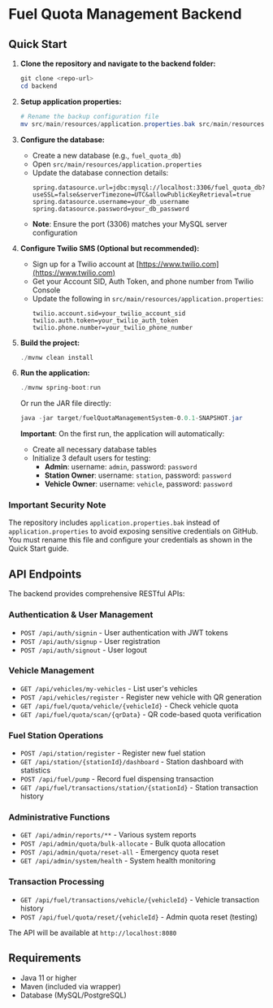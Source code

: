 # Fuel Quota Management Backend

## Quick Start

1. **Clone the repository and navigate to the backend folder:**
   ```powershell
   git clone <repo-url>
   cd backend
   ```

2. **Setup application properties:**
   ```powershell
   # Rename the backup configuration file
   mv src/main/resources/application.properties.bak src/main/resources/application.properties
   ```

3. **Configure the database:**
   - Create a new database (e.g., `fuel_quota_db`)
   - Open `src/main/resources/application.properties`
   - Update the database connection details:
     ```properties
     spring.datasource.url=jdbc:mysql://localhost:3306/fuel_quota_db?useSSL=false&serverTimezone=UTC&allowPublicKeyRetrieval=true
     spring.datasource.username=your_db_username
     spring.datasource.password=your_db_password
     ```
   - **Note**: Ensure the port (3306) matches your MySQL server configuration

4. **Configure Twilio SMS (Optional but recommended):**
   - Sign up for a Twilio account at [https://www.twilio.com](https://www.twilio.com)
   - Get your Account SID, Auth Token, and phone number from Twilio Console
   - Update the following in `src/main/resources/application.properties`:
     ```properties
     twilio.account.sid=your_twilio_account_sid
     twilio.auth.token=your_twilio_auth_token
     twilio.phone.number=your_twilio_phone_number
     ```

5. **Build the project:**
   ```powershell
   ./mvnw clean install
   ```

6. **Run the application:**
   ```powershell
   ./mvnw spring-boot:run
   ```

   Or run the JAR file directly:
   ```powershell
   java -jar target/fuelQuotaManagementSystem-0.0.1-SNAPSHOT.jar
   ```

   **Important**: On the first run, the application will automatically:
   - Create all necessary database tables
   - Initialize 3 default users for testing:
     - **Admin**: username: `admin`, password: `password`
     - **Station Owner**: username: `station`, password: `password`
     - **Vehicle Owner**: username: `vehicle`, password: `password`


### Important Security Note
The repository includes `application.properties.bak` instead of `application.properties` to avoid exposing sensitive credentials on GitHub. You must rename this file and configure your credentials as shown in the Quick Start guide.


## API Endpoints

The backend provides comprehensive RESTful APIs:

### Authentication & User Management
- `POST /api/auth/signin` - User authentication with JWT tokens
- `POST /api/auth/signup` - User registration
- `POST /api/auth/signout` - User logout

### Vehicle Management
- `GET /api/vehicles/my-vehicles` - List user's vehicles
- `POST /api/vehicles/register` - Register new vehicle with QR generation
- `GET /api/fuel/quota/vehicle/{vehicleId}` - Check vehicle quota
- `GET /api/fuel/quota/scan/{qrData}` - QR code-based quota verification

### Fuel Station Operations
- `POST /api/station/register` - Register new fuel station
- `GET /api/station/{stationId}/dashboard` - Station dashboard with statistics
- `POST /api/fuel/pump` - Record fuel dispensing transaction
- `GET /api/fuel/transactions/station/{stationId}` - Station transaction history

### Administrative Functions
- `GET /api/admin/reports/**` - Various system reports
- `POST /api/admin/quota/bulk-allocate` - Bulk quota allocation
- `POST /api/admin/quota/reset-all` - Emergency quota reset
- `GET /api/admin/system/health` - System health monitoring

### Transaction Processing
- `GET /api/fuel/transactions/vehicle/{vehicleId}` - Vehicle transaction history
- `POST /api/fuel/quota/reset/{vehicleId}` - Admin quota reset (testing)

The API will be available at `http://localhost:8080`

## Requirements

- Java 11 or higher
- Maven (included via wrapper)
- Database (MySQL/PostgreSQL)
